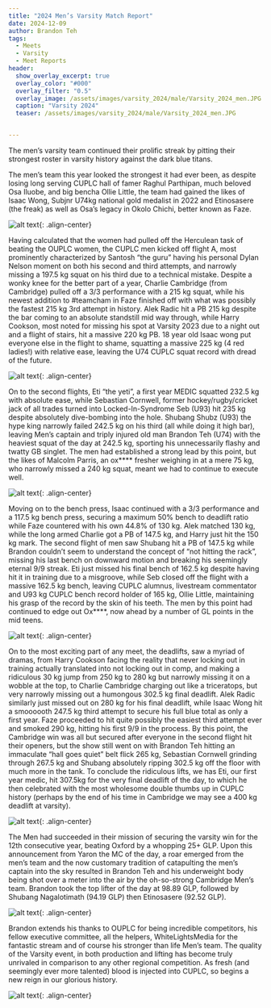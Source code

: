 ```yaml
---
title: "2024 Men’s Varsity Match Report"
date: 2024-12-09
author: Brandon Teh
tags:
  - Meets
  - Varsity
  - Meet Reports
header:
  show_overlay_excerpt: true
  overlay_color: "#000"
  overlay_filter: "0.5"
  overlay_image: /assets/images/varsity_2024/male/Varsity_2024_men.JPG
  caption: "Varsity 2024"
  teaser: /assets/images/varsity_2024/male/Varsity_2024_men.JPG


---
```


The men’s varsity team continued their prolific streak by pitting their strongest roster in varsity history against the
dark blue titans.

The men’s team this year looked the strongest it had ever been, as despite losing long serving CUPLC hall of famer
Raghul Parthipan, much beloved Osa Iluobe, and big bencha Ollie Little, the team had gained the likes of Isaac Wong,
Subjnr U74kg national gold medalist in 2022 and Etinosasere (the freak) as well as Osa’s legacy in Okolo Chichi,
better known as Faze.

![alt text](/assets/images/varsity_2024/male/Varsity_2024_alek.JPG){: .align-center}

Having calculated that the women had pulled off the Herculean task of beating the OUPLC women, the CUPLC men kicked off
flight A, most prominently characterized by Santosh “the guru” having his personal Dylan Nelson moment on both his
second and third attempts, and narrowly missing a 197.5 kg squat on his third due to a technical mistake. Despite a
wonky knee for the better part of a year, Charlie Cambridge (from Cambridge) pulled off a 3/3 performance with a 215 kg
squat, while his newest addition to #teamcham in Faze finished off with what was possibly the fastest 215 kg 3rd attempt
in history. Alek Radic hit a PB 215 kg despite the bar coming to an absolute standstill mid way through, while Harry
Cookson, most noted for missing his spot at Varsity 2023 due to a night out and a flight of stairs, hit a massive 220 kg
PB. 18 year old Isaac wong put everyone else in the flight to shame, squatting a massive 225 kg (4 red ladies!) with
relative ease, leaving the U74 CUPLC squat record with dread of the future.

![alt text](/assets/images/varsity_2024/male/Varsity_2024_brandon.JPG){: .align-center}

On to the second flights, Eti “the yeti”, a first year MEDIC squatted 232.5 kg with absolute ease, while Sebastian
Cornwell, former hockey/rugby/cricket jack of all trades turned into Locked-In-Syndrome Seb (U93) hit 235 kg despite
absolutely dive-bombing into the hole. Shubang Shubz (U93) the hype king narrowly failed 242.5 kg on his third (all
while doing it high bar), leaving Men’s captain and triply injured old man Brandon Teh (U74) with the heaviest squat
of the day at 242.5 kg, sporting his unnecessarily flashy and twatty GB singlet. The men had established a strong lead
by this point, but the likes of Malcolm Parris, an ox**** fresher weighing in at a mere 75 kg, who narrowly missed a
240 kg squat, meant we had to continue to execute well.

![alt text](/assets/images/varsity_2024/male/Varsity_2024_eti.JPG){: .align-center}

Moving on to the bench press, Isaac continued with a 3/3 performance and a 117.5 kg bench press, securing a maximum 50%
bench to deadlift ratio while Faze countered with his own 44.8% of 130 kg. Alek matched 130 kg, while the long armed
Charlie got a PB of 147.5 kg, and Harry just hit the 150 kg mark. The second flight of men saw Shubang hit a PB of
147.5 kg while Brandon couldn’t seem to understand the concept of “not hitting the rack”, missing his last bench on
downward motion and breaking his seemingly eternal 9/9 streak. Eti just missed his final bench of 162.5 kg despite
having hit it in training due to a misgroove, while Seb closed off the flight with a massive 162.5 kg bench, leaving
CUPLC alumnus, livestream commentator and U93 kg CUPLC bench record holder of 165 kg, Ollie Little, maintaining his
grasp of the record by the skin of his teeth. The men by this point had continued to edge out Ox****, now ahead by a
number of GL points in the mid teens.

![alt text](/assets/images/varsity_2024/male/Varsity_2024_faze.JPG){: .align-center}

On to the most exciting part of any meet, the deadlifts, saw a myriad of dramas, from Harry Cookson facing the reality
that never locking out in training actually translated into not locking out in comp, and making a ridiculous 30 kg jump
from 250 kg to 280 kg but narrowly missing it on a wobble at the top, to Charlie Cambridge charging out like a
triceratops, but very narrowly missing out a humongous 302.5 kg final deadlift. Alek Radic similarly just missed out on
280 kg for his final deadlift, while Isaac Wong hit a smoooooth 247.5 kg third attempt to secure his full blue total as
only a first year. Faze proceeded to hit quite possibly the easiest third attempt ever and smoked 290 kg, hitting his
first 9/9 in the process. By this point, the Cambridge win was all but secured after everyone in the second flight hit
their openers, but the show still went on with Brandon Teh hitting an immaculate “hall goes quiet” belt flick 265 kg,
Sebastian Cornwell grinding through 267.5 kg and Shubang absolutely ripping 302.5 kg off the floor with much more in
the tank. To conclude the ridiculous lifts, we has Eti, our first year medic, hit 307.5kg for the very final deadlift
of the day, to which he then celebrated with the most wholesome double thumbs up in CUPLC history (perhaps by the end
of his time in Cambridge we may see a 400 kg deadlift at varsity).

![alt text](/assets/images/varsity_2024/male/Varsity_2024_harry.JPG){: .align-center}

The Men had succeeded in their mission of securing the varsity win for the 12th consecutive year, beating Oxford by a
whopping 25+ GLP. Upon this announcement from Yaron the MC of the day, a roar emerged from the men’s team and the now
customary tradition of catapulting the men’s captain into the sky resulted in Brandon Teh and his underweight body being
shot over a meter into the air by the oh-so-strong Cambridge Men’s team. Brandon took the top lifter of the day at
98.89 GLP, followed by Shubang Nagalotimath (94.19 GLP) then Etinosasere (92.52 GLP).

![alt text](/assets/images/varsity_2024/male/Varsity_2024_isaac.JPG){: .align-center}

Brandon extends his thanks to OUPLC for being incredible competitors, his fellow executive committee, all the helpers,
WhiteLightsMedia for the fantastic stream and of course his stronger than life Men’s team. The quality of the Varsity
event, in both production and lifting has become truly unrivaled in comparison to any other regional competition. As
fresh (and seemingly ever more talented) blood is injected into CUPLC, so begins a new reign in our glorious history.


![alt text](/assets/images/varsity_2024/male/Varsity_2024_shubang.JPG){: .align-center}
